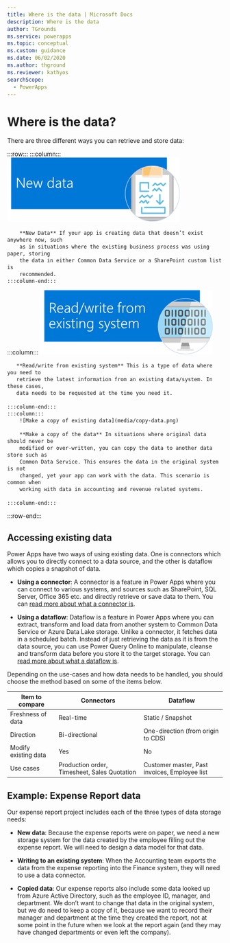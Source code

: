 ```yaml
---
title: Where is the data | Microsoft Docs
description: Where is the data
author: TGrounds
ms.service: powerapps
ms.topic: conceptual
ms.custom: guidance
ms.date: 06/02/2020
ms.author: thground
ms.reviewer: kathyos
searchScope:  
  - PowerApps
---
```


# Where is the data?

There are three different ways you can retrieve and store data:

:::row:::
    :::column:::
        ![New data](media/new-data.png)

        **New Data** If your app is creating data that doesn’t exist anywhere now, such
        as in situations where the existing business process was using paper, storing
        the data in either Common Data Service or a SharePoint custom list is
        recommended.
    :::column-end:::
   :::column:::
        ![Read/write from existing system](media/read-write.png)

       **Read/write from existing system** This is a type of data where you need to
       retrieve the latest information from an existing data/system. In these cases,
       data needs to be requested at the time you need it.
        
    :::column-end:::
    :::column:::
        ![Make a copy of existing data](media/copy-data.png)

        **Make a copy of the data** In situations where original data should never be
        modified or over-written, you can copy the data to another data store such as
        Common Data Service. This ensures the data in the original system is not
        changed, yet your app can work with the data. This scenario is common when
        working with data in accounting and revenue related systems.

    :::column-end:::
:::row-end:::


## Accessing existing data


Power Apps have two ways of using existing data. One is connectors which allows
you to directly connect to a data source, and the other is dataflow which copies
a snapshot of data.

- **Using a connector**: A connector is a feature in Power Apps where you can connect to various systems,
and sources such as SharePoint, SQL Server, Office 365 etc. and directly
retrieve or save data to them. You can [read more about what a connector is](../../maker/canvas-apps/connections-list).

- **Using a dataflow**: Dataflow is a feature in Power Apps where you can extract, transform and load
data from another system to Common Data Service or Azure Data Lake storage.
Unlike a connector, it fetches data in a scheduled batch. Instead of just
retrieving the data as it is from the data source, you can use Power Query
Online to manipulate, cleanse and transform data before you store it to the
target storage. You can [read more about what a dataflow is](../../maker/common-data-service/self-service-data-prep-with-dataflows).

Depending on the use-cases and how data needs to be handled, you should choose
the method based on some of the items below.

| **Item to compare**  | **Connectors**                               | **Dataflow**                                  |
|----------------------|----------------------------------------------|-----------------------------------------------|
| Freshness of data    | Real-time                                    | Static / Snapshot                             |
| Direction            | Bi-directional                               | One-direction (from origin to CDS)            |
| Modify existing data | Yes                                          | No                                            |
| Use cases            | Production order, Timesheet, Sales Quotation | Customer master, Past invoices, Employee list |

## Example: Expense Report data

Our expense report project includes each of the three types of data storage
needs:

-   **New data**: Because the expense reports were on paper, we need a new
    storage system for the data created by the employee filling out the expense
    report. We will need to design a data model for that data.

-   **Writing to an existing system**: When the Accounting team exports the data
    from the expense reporting into the Finance system, they will need to use a
    data connector.

-   **Copied data**: Our expense reports also include some data looked up from
    Azure Active Directory, such as the employee ID, manager, and department. We
    don’t want to change that data in the original system, but we do need to
    keep a copy of it, because we want to record their manager and department at
    the time they created the report, not at some point in the future when we
    look at the report again (and they may have changed departments or even left
    the company).
